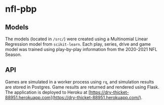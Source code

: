 # nfl-pbp

## Models

The models (located in `/src/`) were created using a Multinomial Linear Regression model from `scikit-learn`. Each play, series, drive and game model was trained using play-by-play information from the 2020-2021 NFL Season.

## API

Games are simulated in a worker process using `rq`, and simulation results are stored in Postgres. Game results are returned and rendered using Flask. The application is deployed to Heroku at [https://dry-thicket-88951.herokuapp.com](https://dry-thicket-88951.herokuapp.com/). 